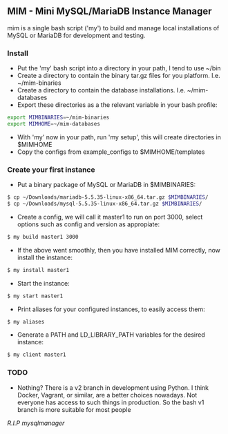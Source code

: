 ## MIM - Mini MySQL/MariaDB Instance Manager

mim is a single bash script ('my') to build and manage local installations of MySQL or MariaDB for development and testing.

### Install

*  Put the 'my' bash script into a directory in your path, I tend to use ~/bin
*  Create a directory to contain the binary tar.gz files for you platform. I.e. ~/mim-binaries
*  Create a directory to contain the database installations. I.e. ~/mim-databases
*  Export these directories as a the relevant variable in your bash profile:
```bash
export MIMBINARIES=~/mim-binaries
export MIMHOME=~/mim-databases
```

* With 'my' now in your path, run 'my setup', this will create directories in $MIMHOME
* Copy the configs from example_configs to $MIMHOME/templates




### Create your first instance
* Put a binary package of MySQL or MariaDB in $MIMBINARIES:
```bash
$ cp ~/Downloads/mariadb-5.5.35-linux-x86_64.tar.gz $MIMBINARIES/
$ cp ~/Downloads/mysql-5.5.35-linux-x86_64.tar.gz $MIMBINARIES/
```

* Create a config, we will call it master1 to run on port 3000, select options such as config and version as appropiate:
```bash
$ my build master1 3000
```
* If the above went smoothly, then you have installed MIM correctly, now install the instance:
```bash
$ my install master1
```
* Start the instance:
```bash
$ my start master1
```
* Print aliases for your configured instances, to easily access them:
```bash
$ my aliases
```
* Generate a PATH and LD_LIBRARY_PATH variables for the desired instance:
```bash
$ my client master1
```

### TODO
 * Nothing? There is a v2 branch in development using Python. I think Docker, Vagrant, or similar, are a better choices nowadays. Not everyone has access to such things in production. So the bash v1 branch is more suitable for most people

_R.I.P mysqlmanager_
